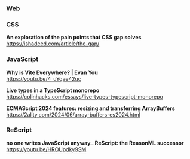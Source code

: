 ### Web

### CSS

**An exploration of the pain points that CSS gap solves**  
https://ishadeed.com/article/the-gap/

### JavaScript

**Why is Vite Everywhere? | Evan You**  
https://youtu.be/4_uYqae42uc

**Live types in a TypeScript monorepo**  
https://colinhacks.com/essays/live-types-typescript-monorepo

**ECMAScript 2024 features: resizing and transferring ArrayBuffers**  
https://2ality.com/2024/06/array-buffers-es2024.html

### ReScript

**no one writes JavaScript anyway.. ReScript: the ReasonML successor**  
https://youtu.be/HROUpdky9SM
